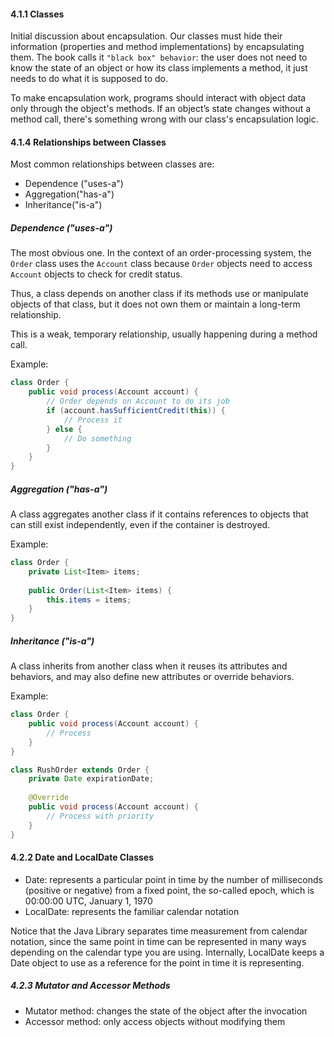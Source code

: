 #### 4.1.1 Classes

Initial discussion about encapsulation. Our classes must hide their information (properties and method implementations) by encapsulating them. The book calls it `"black box" behavior`: the user does not need to know the state of an object or how its class implements a method, it just needs to do what it is supposed to do.

To make encapsulation work, programs should interact with object data only through the object's methods. If an object’s state changes without a method call, there's something wrong with our class's encapsulation logic.

#### 4.1.4 Relationships between Classes

Most common relationships between classes are:
- Dependence ("uses-a")
- Aggregation("has-a")
- Inheritance("is-a")

##### Dependence ("uses-a")
The most obvious one. In the context of an order-processing system, the `Order` class uses the `Account` class because `Order` objects need to access `Account` objects to check for credit status.

Thus, a class depends on another class if its methods use or manipulate objects of that class, but it does not own them or maintain a long-term relationship.

This is a weak, temporary relationship, usually happening during a method call.

Example:

```java
class Order {
    public void process(Account account) {
        // Order depends on Account to do its job
        if (account.hasSufficientCredit(this)) {
            // Process it
        } else {
	        // Do something
        }
    }
}
```

##### Aggregation ("has-a")
A class aggregates another class if it contains references to objects that can still exist independently, even if the container is destroyed.

Example:

```java
class Order {
	private List<Item> items;
	
	public Order(List<Item> items) {
		this.items = items;
	}
}
```

##### Inheritance ("is-a")
A class inherits from another class when it reuses its attributes and behaviors, and may also define new attributes or override behaviors.

Example:

```java
class Order {
	public void process(Account account) {
		// Process
	}
}

class RushOrder extends Order {
	private Date expirationDate;
	
	@Override
	public void process(Account account) {
		// Process with priority
	}
}
```

#### 4.2.2 Date and LocalDate Classes
- Date: represents a particular point in time by the number of milliseconds (positive or negative) from a fixed point, the so-called epoch, which is 00:00:00 UTC, January 1, 1970
- LocalDate: represents the familiar calendar notation

Notice that the Java Library separates time measurement from calendar notation, since the same point in time can be represented in many ways depending on the calendar type you are using. Internally, LocalDate keeps a Date object to use as a reference for the point in time it is representing.

##### 4.2.3 Mutator and Accessor Methods
- Mutator method: changes the state of the object after the invocation
- Accessor method: only access objects without modifying them